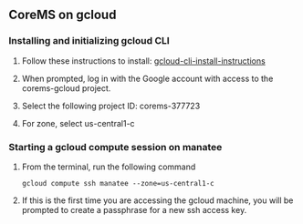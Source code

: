 
## CoreMS on gcloud

### Installing and initializing gcloud CLI

1. Follow these instructions to install: [gcloud-cli-install-instructions](https://cloud.google.com/sdk/docs/install-sdk)

2. When prompted, log in with the Google account with access to the corems-gcloud project. 

3. Select the following project ID: corems-377723

4. For zone, select us-central1-c


### Starting a gcloud compute session on manatee

1. From the terminal, run the following command

    `gcloud compute ssh manatee --zone=us-central1-c`

2. If this is the first time you are accessing the gcloud machine, you will be prompted to create a passphrase for a new ssh access key.  
